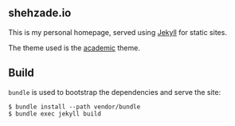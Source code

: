 ## shehzade.io

This is my personal homepage, served using [Jekyll](https://jekyllrb.com/) for static sites.

The theme used is the [academic](https://github.com/LeNPaul/academic) theme.

## Build

`bundle` is used to bootstrap the dependencies and serve the site:

```
$ bundle install --path vendor/bundle
$ bundle exec jekyll build
```
